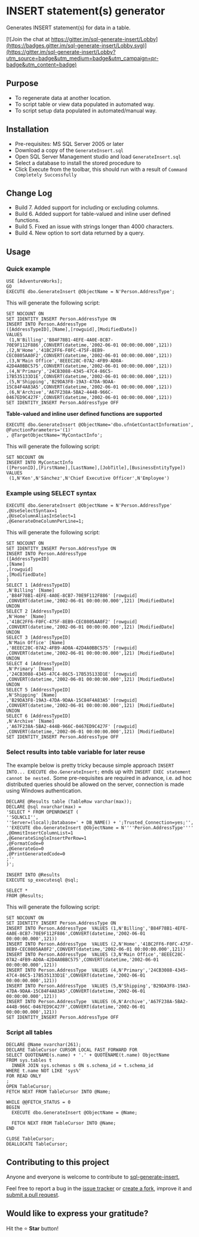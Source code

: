 # INSERT statement(s) generator #
Generates INSERT statement(s) for data in a table.

[![Join the chat at https://gitter.im/sql-generate-insert/Lobby](https://badges.gitter.im/sql-generate-insert/Lobby.svg)](https://gitter.im/sql-generate-insert/Lobby?utm_source=badge&utm_medium=badge&utm_campaign=pr-badge&utm_content=badge)

## Purpose ##
- To regenerate data at another location.
- To script table or view data populated in automated way.
- To script setup data populated in automated/manual way.

## Installation ##

* Pre-requisites: MS SQL Server 2005 or later
* Download a copy of the `GenerateInsert.sql`
* Open SQL Server Management studio and load `GenerateInsert.sql`
* Select a database to install the stored procedure to
* Click Execute from the toolbar, this should run with a result of `Command Completely Successfully`

## Change Log ##

- Build 7. Added support for including or excluding columns.
- Build 6. Added support for table-valued and inline user defined functions.
- Build 5. Fixed an issue with strings longer than 4000 characters.
- Build 4. New option to sort data returned by a query.

## Usage ##

### Quick example ###

```
USE [AdventureWorks];
GO
EXECUTE dbo.GenerateInsert @ObjectName = N'Person.AddressType';
```
This will generate the following script:
```
SET NOCOUNT ON
SET IDENTITY_INSERT Person.AddressType ON
INSERT INTO Person.AddressType
([AddressTypeID],[Name],[rowguid],[ModifiedDate])
VALUES
 (1,N'Billing','B84F78B1-4EFE-4A0E-8CB7-70E9F112F886',CONVERT(datetime,'2002-06-01 00:00:00.000',121))
,(2,N'Home','41BC2FF6-F0FC-475F-8EB9-CEC0805AA0F2',CONVERT(datetime,'2002-06-01 00:00:00.000',121))
,(3,N'Main Office','8EEEC28C-07A2-4FB9-AD0A-42D4A0BBC575',CONVERT(datetime,'2002-06-01 00:00:00.000',121))
,(4,N'Primary','24CB3088-4345-47C4-86C5-17B535133D1E',CONVERT(datetime,'2002-06-01 00:00:00.000',121))
,(5,N'Shipping','B29DA3F8-19A3-47DA-9DAA-15C84F4A83A5',CONVERT(datetime,'2002-06-01 00:00:00.000',121))
,(6,N'Archive','A67F238A-5BA2-444B-966C-0467ED9C427F',CONVERT(datetime,'2002-06-01 00:00:00.000',121))
SET IDENTITY_INSERT Person.AddressType OFF
```

**Table-valued and inline user defined functions are supported**
```
EXECUTE dbo.GenerateInsert @ObjectName='dbo.ufnGetContactInformation', @FunctionParameters='(1)'
, @TargetObjectName='MyContactInfo';
```
This will generate the following script:
```
SET NOCOUNT ON
INSERT INTO MyContactInfo
([PersonID],[FirstName],[LastName],[JobTitle],[BusinessEntityType])
VALUES
 (1,N'Ken',N'Sánchez',N'Chief Executive Officer',N'Employee')
```

### Example using SELECT syntax ###

```
EXECUTE dbo.GenerateInsert @ObjectName = N'Person.AddressType'
,@UseSelectSyntax=1
,@UseColumnAliasInSelect=1
,@GenerateOneColumnPerLine=1;
```
This will generate the following script:
```
SET NOCOUNT ON
SET IDENTITY_INSERT Person.AddressType ON
INSERT INTO Person.AddressType
([AddressTypeID]
,[Name]
,[rowguid]
,[ModifiedDate]
)
SELECT 1 [AddressTypeID]
,N'Billing' [Name]
,'B84F78B1-4EFE-4A0E-8CB7-70E9F112F886' [rowguid]
,CONVERT(datetime,'2002-06-01 00:00:00.000',121) [ModifiedDate]
UNION
SELECT 2 [AddressTypeID]
,N'Home' [Name]
,'41BC2FF6-F0FC-475F-8EB9-CEC0805AA0F2' [rowguid]
,CONVERT(datetime,'2002-06-01 00:00:00.000',121) [ModifiedDate]
UNION
SELECT 3 [AddressTypeID]
,N'Main Office' [Name]
,'8EEEC28C-07A2-4FB9-AD0A-42D4A0BBC575' [rowguid]
,CONVERT(datetime,'2002-06-01 00:00:00.000',121) [ModifiedDate]
UNION
SELECT 4 [AddressTypeID]
,N'Primary' [Name]
,'24CB3088-4345-47C4-86C5-17B535133D1E' [rowguid]
,CONVERT(datetime,'2002-06-01 00:00:00.000',121) [ModifiedDate]
UNION
SELECT 5 [AddressTypeID]
,N'Shipping' [Name]
,'B29DA3F8-19A3-47DA-9DAA-15C84F4A83A5' [rowguid]
,CONVERT(datetime,'2002-06-01 00:00:00.000',121) [ModifiedDate]
UNION
SELECT 6 [AddressTypeID]
,N'Archive' [Name]
,'A67F238A-5BA2-444B-966C-0467ED9C427F' [rowguid]
,CONVERT(datetime,'2002-06-01 00:00:00.000',121) [ModifiedDate]
SET IDENTITY_INSERT Person.AddressType OFF
```

### Select results into table variable for later reuse ###
The example below is pretty tricky because simple approach `INSERT INTO... EXECUTE dbo.GenerateInsert;` ends up with `INSERT EXEC statement cannot be nested.` Some pre-requisites are required in advance, i.e. ad hoc distributed queries should be allowed on the server, connection is made using Windows authentication.
```
DECLARE @Results table (TableRow varchar(max));
DECLARE @sql nvarchar(max) =
'SELECT * FROM OPENROWSET (
''SQLNCLI'',
''Server=(local);Database=' + DB_NAME() + ';Trusted_Connection=yes;'',
''EXECUTE dbo.GenerateInsert @ObjectName = N''''Person.AddressType''''
,@OmmitInsertColumnList=1
,@GenerateSingleInsertPerRow=1
,@FormatCode=0
,@GenerateGo=0
,@PrintGeneratedCode=0
;''
)';

INSERT INTO @Results
EXECUTE sp_executesql @sql;

SELECT *
FROM @Results;
```
This will generate the following script:
```
SET NOCOUNT ON
SET IDENTITY_INSERT Person.AddressType ON
INSERT INTO Person.AddressType  VALUES (1,N'Billing','B84F78B1-4EFE-4A0E-8CB7-70E9F112F886',CONVERT(datetime,'2002-06-01 00:00:00.000',121))
INSERT INTO Person.AddressType  VALUES (2,N'Home','41BC2FF6-F0FC-475F-8EB9-CEC0805AA0F2',CONVERT(datetime,'2002-06-01 00:00:00.000',121))
INSERT INTO Person.AddressType  VALUES (3,N'Main Office','8EEEC28C-07A2-4FB9-AD0A-42D4A0BBC575',CONVERT(datetime,'2002-06-01 00:00:00.000',121))
INSERT INTO Person.AddressType  VALUES (4,N'Primary','24CB3088-4345-47C4-86C5-17B535133D1E',CONVERT(datetime,'2002-06-01 00:00:00.000',121))
INSERT INTO Person.AddressType  VALUES (5,N'Shipping','B29DA3F8-19A3-47DA-9DAA-15C84F4A83A5',CONVERT(datetime,'2002-06-01 00:00:00.000',121))
INSERT INTO Person.AddressType  VALUES (6,N'Archive','A67F238A-5BA2-444B-966C-0467ED9C427F',CONVERT(datetime,'2002-06-01 00:00:00.000',121))
SET IDENTITY_INSERT Person.AddressType OFF
```

### Script all tables ###
```
DECLARE @Name nvarchar(261);
DECLARE TableCursor CURSOR LOCAL FAST_FORWARD FOR
SELECT QUOTENAME(s.name) + '.' + QUOTENAME(t.name) ObjectName
FROM sys.tables t
  INNER JOIN sys.schemas s ON s.schema_id = t.schema_id
WHERE t.name NOT LIKE 'sys%'
FOR READ ONLY
;
OPEN TableCursor;
FETCH NEXT FROM TableCursor INTO @Name;

WHILE @@FETCH_STATUS = 0
BEGIN
  EXECUTE dbo.GenerateInsert @ObjectName = @Name;

  FETCH NEXT FROM TableCursor INTO @Name;
END

CLOSE TableCursor;
DEALLOCATE TableCursor;
```

## Contributing to this project ##

Anyone and everyone is welcome to contribute to [sql-generate-insert](https://github.com/drumsta/sql-generate-insert),

Feel free to report a bug in the [issue tracker](https://github.com/drumsta/sql-generate-insert/issues) or [create a fork](https://github.com/drumsta/sql-generate-insert/fork), improve it and [submit a pull request](https://github.com/drumsta/sql-generate-insert/compare).

## Would like to express your gratitude? ##

Hit the :star: **Star** button!
